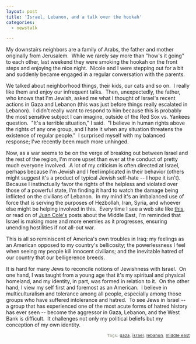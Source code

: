 ```yaml
---
layout: post
title: 'Israel, Lebanon, and a talk over the hookah'
categories:
  - newstalk

---
```


My downstairs neighbors are a family of Arabs, the father and mother originally from Jerusalem.  While we rarely say more than "how's it going" to each other, last weekend they were smoking the hookah on the front steps and enjoying the nice night.  Nicole and I were stepping out for a bit and suddenly became engaged in a regular conversation with the parents.

We talked about neighborhood things, their kids, our cats and so on.  I really like them and enjoy our infrequent talks.  Then, unexpectedly, the father, who knows that I'm Jewish, asked me what I thought of Israel's recent actions in Gaza and Lebanon (this was just before things really escalated in Lebanon).  I didn't really want to respond to him because this is probably the most sensitive subject I can imagine, outside of the Red Sox vs. Yankees question.  "It's a terrible situation," I said.  "I believe in human rights above the rights of any one group, and I hate it when any situation threatens the existence of regular people."  I surprised myself with my balanced response; I've recently been much more unhinged.

Now, as a war seems to be on the verge of breaking out between Israel and the rest of the region, I'm more upset than ever at the conduct of pretty much everyone involved.  A lot of my criticism is often directed at Israel, perhaps because I'm Jewish and I feel implicated in their behavior (others might suggest it's a product of typical Jewish self-hate -- I hope it isn't).  Because I instinctually favor the rights of the helpless and violated over those of a powerful state, I'm finding it hard to watch the damage being inflicted on the civilians of Lebanon.  In my mind it's an imbalanced use of force that is serving the purposes of Hezbollah, Iran, Syria, and whoever else might be helping involved in this.  Every time I see a web site like <a href="http://angryarab.blogspot.com/2006/07/i-have-just-received-these-pictures.html">this</a>, or read on of <a href="http://www.juancole.com/">Juan Cole's</a> posts about the Middle East, I'm reminded that Israel is making more and more enemies as it progresses, ensuring unending hostilities if not all-out war.

This is all so reminiscent of America's own troubles in Iraq: my feelings as an American opposed to my country's bellicosity; the powerlessness I feel when seeing my people kill innocent civilians; and the inevitable hatred of our country that our belligerence breeds.

It is hard for many Jews to reconcile notions of Jewishness with Israel.  On one hand, I was taught from a young age that it's my spiritual and physical homeland, and my identity, in part, was formed in relation to it.  On the other hand, I view my self first and foremost as an American.  I believe in multiculturalism and tolerance among all people, especially among those groups who have suffered intolerance and hatred.  To see Jews in Israel -- a group that has experienced one of the most acute forms of hatred history has ever seen -- become the aggressor in Gaza, Lebanon, and the West Bank is difficult.  It challenges not only my political beliefs but my conception of my own identity.

<!-- technorati tags start --><p style="text-align:right;font-size:11px;letter-spacing:.05em;color:#808979;">Tags: <a href="http://www.technorati.com/tag/gaza" rel="tag">gaza</a>, <a href="http://www.technorati.com/tag/israel" rel="tag">israel</a>, <a href="http://www.technorati.com/tag/lebanon" rel="tag">lebanon</a>, <a href="http://www.technorati.com/tag/middle east" rel="tag">middle east</a></p><!-- technorati tags end -->
